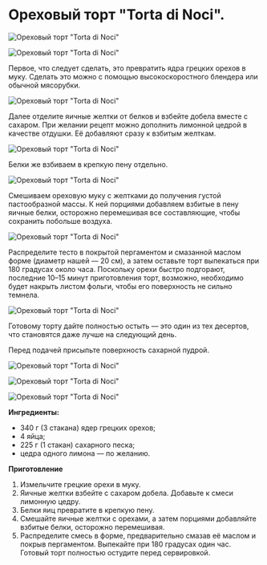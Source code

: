 # Ореховый торт "Torta di Noci".
![Ореховый торт "Torta di Noci"][id0]

![Ореховый торт "Torta di Noci"][id1]

Первое, что следует сделать, это превратить ядра грецких орехов в муку. Сделать это можно с помощью высокоскоростного блендера или обычной мясорубки.

![Ореховый торт "Torta di Noci"][id2]

Далее отделите яичные желтки от белков и взбейте добела вместе с сахаром. При желании рецепт можно дополнить лимонной цедрой в качестве отдушки. Её добавляют сразу к взбитым желткам.

![Ореховый торт "Torta di Noci"][id3]

Белки же взбиваем в крепкую пену отдельно.

![Ореховый торт "Torta di Noci"][id4]

Смешиваем ореховую муку с желтками до получения густой пастообразной массы. К ней порциями добавляем взбитые в пену яичные белки, осторожно перемешивая все составляющие, чтобы сохранить побольше воздуха.

![Ореховый торт "Torta di Noci"][id5]

Распределите тесто в покрытой пергаментом и смазанной маслом форме (диаметр нашей — 20 см), а затем оставьте торт выпекаться при 180 градусах около часа. Поскольку орехи быстро подгорают, последние 10–15 минут приготовления торт, возможно, необходимо будет накрыть листом фольги, чтобы его поверхность не сильно темнела.

![Ореховый торт "Torta di Noci"][id6]

Готовому торту дайте полностью остыть — это один из тех десертов, что становятся даже лучше на следующий день.

Перед подачей присыпьте поверхность сахарной пудрой.

![Ореховый торт "Torta di Noci"][id7]

![Ореховый торт "Torta di Noci"][id8]

![Ореховый торт "Torta di Noci"][id9]

**Ингредиенты:**

- 340 г (3 стакана) ядер грецких орехов;
- 4 яйца;
- 225 г (1 стакан) сахарного песка;
- цедра одного лимона — по желанию.

**Приготовление**

1. Измельчите грецкие орехи в муку.
2. Яичные желтки взбейте с сахаром добела. Добавьте к смеси лимонную цедру.
3. Белки яиц превратите в крепкую пену.
4. Смешайте яичные желтки с орехами, а затем порциями добавляйте взбитые белки, осторожно перемешивая.
5. Распределите смесь в форме, предварительно смазав её маслом и покрыв пергаментом. Выпекайте при 180 градусах один час. Готовый торт полностью остудите перед сервировкой.

[id0]: /images/Kulinar/Vipechka/oreh_cake000.jpg
[id1]: /images/Kulinar/Vipechka/oreh_cake001.jpg
[id2]: /images/Kulinar/Vipechka/oreh_cake002.jpg
[id3]: /images/Kulinar/Vipechka/oreh_cake003.jpg
[id4]: /images/Kulinar/Vipechka/oreh_cake004.jpg
[id5]: /images/Kulinar/Vipechka/oreh_cake005.jpg
[id6]: /images/Kulinar/Vipechka/oreh_cake006.jpg
[id7]: /images/Kulinar/Vipechka/oreh_cake007.jpg
[id8]: /images/Kulinar/Vipechka/oreh_cake008.jpg
[id9]: /images/Kulinar/Vipechka/oreh_cake009.jpg

